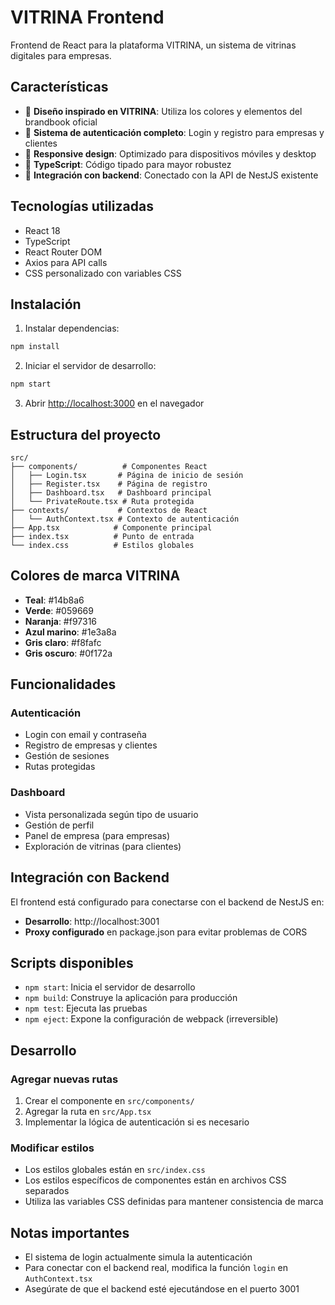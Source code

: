 # VITRINA Frontend

Frontend de React para la plataforma VITRINA, un sistema de vitrinas digitales para empresas.

## Características

- 🎨 **Diseño inspirado en VITRINA**: Utiliza los colores y elementos del brandbook oficial
- 🔐 **Sistema de autenticación completo**: Login y registro para empresas y clientes
- 📱 **Responsive design**: Optimizado para dispositivos móviles y desktop
- 🚀 **TypeScript**: Código tipado para mayor robustez
- 🎯 **Integración con backend**: Conectado con la API de NestJS existente

## Tecnologías utilizadas

- React 18
- TypeScript
- React Router DOM
- Axios para API calls
- CSS personalizado con variables CSS

## Instalación

1. Instalar dependencias:
```bash
npm install
```

2. Iniciar el servidor de desarrollo:
```bash
npm start
```

3. Abrir [http://localhost:3000](http://localhost:3000) en el navegador

## Estructura del proyecto

```
src/
├── components/          # Componentes React
│   ├── Login.tsx       # Página de inicio de sesión
│   ├── Register.tsx    # Página de registro
│   ├── Dashboard.tsx   # Dashboard principal
│   └── PrivateRoute.tsx # Ruta protegida
├── contexts/           # Contextos de React
│   └── AuthContext.tsx # Contexto de autenticación
├── App.tsx            # Componente principal
├── index.tsx          # Punto de entrada
└── index.css          # Estilos globales
```

## Colores de marca VITRINA

- **Teal**: #14b8a6
- **Verde**: #059669  
- **Naranja**: #f97316
- **Azul marino**: #1e3a8a
- **Gris claro**: #f8fafc
- **Gris oscuro**: #0f172a

## Funcionalidades

### Autenticación
- Login con email y contraseña
- Registro de empresas y clientes
- Gestión de sesiones
- Rutas protegidas

### Dashboard
- Vista personalizada según tipo de usuario
- Gestión de perfil
- Panel de empresa (para empresas)
- Exploración de vitrinas (para clientes)

## Integración con Backend

El frontend está configurado para conectarse con el backend de NestJS en:
- **Desarrollo**: http://localhost:3001
- **Proxy configurado** en package.json para evitar problemas de CORS

## Scripts disponibles

- `npm start`: Inicia el servidor de desarrollo
- `npm build`: Construye la aplicación para producción
- `npm test`: Ejecuta las pruebas
- `npm eject`: Expone la configuración de webpack (irreversible)

## Desarrollo

### Agregar nuevas rutas
1. Crear el componente en `src/components/`
2. Agregar la ruta en `src/App.tsx`
3. Implementar la lógica de autenticación si es necesario

### Modificar estilos
- Los estilos globales están en `src/index.css`
- Los estilos específicos de componentes están en archivos CSS separados
- Utiliza las variables CSS definidas para mantener consistencia de marca

## Notas importantes

- El sistema de login actualmente simula la autenticación
- Para conectar con el backend real, modifica la función `login` en `AuthContext.tsx`
- Asegúrate de que el backend esté ejecutándose en el puerto 3001
